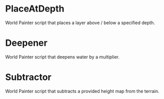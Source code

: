 # PlaceAtDepth
World Painter script that places a layer above / below a specified depth.

# Deepener
World Painter script that deepens water by a multiplier. 

# Subtractor
World Painter script that subtracts a provided height map from the terrain.
